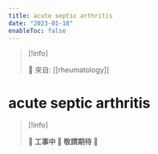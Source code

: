 ```yaml
---
title: acute septic arthritis
date: "2023-01-18"
enableToc: false
---
```


> [!info]
>
> 🌱 來自: [[rheumatology]]

# acute septic arthritis

> [!info]
>
> **👷 工事中 🌱 敬請期待 🚧**


